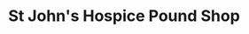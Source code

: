 ---
title: "St John's Hospice Pound Shop"
url: /lancaster/st-johns-hospice-pound-shop/
shop: Gebrauchtwaren
---